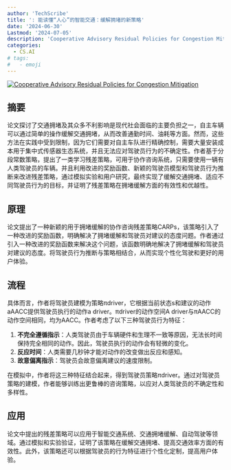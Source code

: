 ```yaml
---
author: 'TechScribe'
title: ': 能读懂“人心”的智能交通：缓解拥堵的新策略'
date: '2024-06-30'
Lastmod: '2024-07-05'
description: 'Cooperative Advisory Residual Policies for Congestion Mitigation'
categories:
  - CS.AI
# tags:
#   - emoji
---
```


[![Cooperative Advisory Residual Policies for Congestion Mitigation](https://arxiv-research-1301205113.cos.ap-guangzhou.myqcloud.com/images/2407.00553v1.pdf_0.jpg)](https://arxiv.org/abs/2407.00553v1)

## 摘要

论文探讨了交通拥堵及其众多不利影响是现代社会面临的主要负担之一，自主车辆可以通过简单的操作缓解交通拥堵，从而改善通勤时间、油耗等方面。然而，这些方法在实践中受到限制，因为它们需要对自主车队进行精确控制，需要大量安装成本用于集中式传感器生态系统，并且无法应对驾驶员行为的不确定性。作者基于分段常数策略，提出了一类学习残差策略，可用于协作咨询系统，只需要使用一辆有人类驾驶员的车辆。并且利用改进的奖励函数、新颖的驾驶员模型和驾驶员行为推断来改进残差策略，通过模拟实验和用户研究，最终实现了缓解交通拥堵、适应不同驾驶员行为的目标，并证明了残差策略在拥堵缓解方面的有效性和优越性。<!--more-->

## 原理

论文提出了一种新颖的用于拥堵缓解的协作咨询残差策略CARPs，该策略引入了一种改进的奖励函数，明确解决了拥堵缓解和驾驶员对建议的态度问题。作者通过引入一种改进的奖励函数来解决这个问题，该函数明确地解决了拥堵缓解和驾驶员对建议的态度。将驾驶员行为推断与策略相结合，从而实现个性化驾驶和更好的用户体验。

## 流程

具体而言，作者将驾驶员建模为策略πdriver，它根据当前状态s和建议的动作aAACC提供驾驶员执行的动作a driver。πdriver的动作空间A driver与πAACC的动作空间相同，均为AACC。作者考虑了以下三种驾驶员行为特征：
1. **不完全遵循指示**：人类驾驶员由于车辆硬件和生理不一致等原因，无法长时间保持完全相同的动作。因此，驾驶员执行的动作会有轻微的变化。
2. **反应时间**：人类需要几秒钟才能对动作的改变做出反应和感知。
3. **故意偏离指示**：驾驶员会故意偏离建议的速度限制。

在模拟中，作者将这三种特征结合起来，得到驾驶员策略πdriver。通过对驾驶员策略的建模，作者能够训练出更鲁棒的咨询策略，以应对人类驾驶员的不确定性和多样性。

## 应用

论文中提出的残差策略可以应用于智能交通系统、交通拥堵缓解、自动驾驶等领域。通过模拟和实验验证，证明了该策略在缓解交通拥堵、提高交通效率方面的有效性。此外，该策略还可以根据驾驶员的行为特征进行个性化定制，提高用户体验。